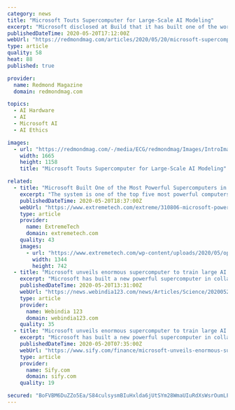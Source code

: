 ```yaml
---
category: news
title: "Microsoft Touts Supercomputer for Large-Scale AI Modeling"
excerpt: "Microsoft disclosed at Build that it has built one of the world's most powerful supercomputers in collaboration with a company building artificial intelligence (AI) solutions."
publishedDateTime: 2020-05-20T17:12:00Z
webUrl: "https://redmondmag.com/articles/2020/05/20/microsoft-supercomputer-ai-modeling.aspx"
type: article
quality: 58
heat: 88
published: true

provider:
  name: Redmond Magazine
  domain: redmondmag.com

topics:
  - AI Hardware
  - AI
  - Microsoft AI
  - AI Ethics

images:
  - url: "https://redmondmag.com/-/media/ECG/redmondmag/Images/IntroImagesBigSmall/CPUcircutBoardBluePinkBig.jpg"
    width: 1665
    height: 1158
    title: "Microsoft Touts Supercomputer for Large-Scale AI Modeling"

related:
  - title: "Microsoft Built One of the Most Powerful Supercomputers in the World to Develop Human-Like AI"
    excerpt: "The system is one of the top five most powerful computers in the world, and it's exclusively for training AI models. The companies hope this supercomputer will be able to create more human-like intelligences."
    publishedDateTime: 2020-05-20T18:37:00Z
    webUrl: "https://www.extremetech.com/extreme/310806-microsoft-powerful-supercomputer-human-like-ai"
    type: article
    provider:
      name: ExtremeTech
      domain: extremetech.com
    quality: 43
    images:
      - url: "https://www.extremetech.com/wp-content/uploads/2020/05/openai-azure-supercomputer-kevin-scott_2_1920x1080-5ec3bbdb4945d.jpg"
        width: 1344
        height: 742
  - title: "Microsoft unveils enormous supercomputer to train large AI models (Lead)"
    excerpt: "Microsoft has built a new powerful supercomputer in collaboration with Artificial Intelligence (AI) startup OpenAI, making new infrastructure available in Azure to train extremely large AI models."
    publishedDateTime: 2020-05-20T13:31:00Z
    webUrl: "https://news.webindia123.com/news/Articles/Science/20200520/3561714.html"
    type: article
    provider:
      name: Webindia 123
      domain: webindia123.com
    quality: 35
  - title: "Microsoft unveils enormous supercomputer to train large AI models"
    excerpt: "Microsoft has built a new powerful supercomputer in collaboration with Artificial Intelligence (AI) startup OpenAI, making new infrastructure available in Azure to train extremely large AI models."
    publishedDateTime: 2020-05-20T07:35:00Z
    webUrl: "https://www.sify.com/finance/microsoft-unveils-enormous-supercomputer-to-train-large-ai-models-news-topnews-ufuh48fgaicca.html"
    type: article
    provider:
      name: Sify.com
      domain: sify.com
    quality: 19

secured: "BoFVBM6DuZZo5Ea/S84culsysmBIuHxlda6jUtSYm28WmaUIuRdXsWsrOumLFQ48xGwgzMZoM7CdDvnSWOKSYg+v+1mOBxkdXLYz/b+lCPyYUWHSPdXz8x6y3EJG/UB8TvdGq5R2t87o4p8GKFRWGJNWhtUzczCJo7tS4vgKf7JT4CJzUDKQtCfPB1IYWnSiOQNHhDf3eqgZsLF6CijW49fx//SjZwDQD3l3ivspUJ0B63hT5PB0clmiR0QMpxyp3Kg1YrBGUL2wLJ9gx8gv4BwqRe7XL3k3qP38MoUqyVS/Os84W2KUmvMh0Rcvaic71iFjl2ZqKKwy/Y+eZP1c6iBwgEPL/+rOr6CCamN8kHWBjupCJWNmKWqJ1bfDAwMRfHITCX0F3rXt0vOr84vgMf6YrAD/Co8hb4/zPGOI5VRqP2YElVTqVYoMM04RQ9iVP3m4Vlou5Mzxpel+IBi358snKUtyhmjJSiEafn0b+5Y=;2BFb4g2J+aGskDcFQDGmCA=="
---
```


